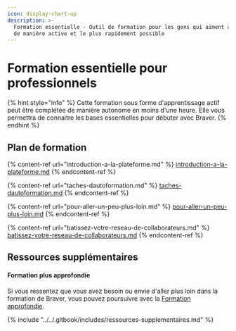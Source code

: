 ```yaml
---
icon: display-chart-up
description: >-
  Formation essentielle - Outil de formation pour les gens qui aiment apprendre
  de manière active et le plus rapidement possible
---
```


# Formation essentielle pour professionnels

{% hint style="info" %}
Cette formation sous forme d'apprentissage actif peut être complétée de manière autonome en moins d'une heure. Elle vous permettra de connaitre les bases essentielles pour débuter avec Braver.
{% endhint %}

## Plan de formation

{% content-ref url="introduction-a-la-plateforme.md" %}
[introduction-a-la-plateforme.md](introduction-a-la-plateforme.md)
{% endcontent-ref %}

{% content-ref url="taches-dautoformation.md" %}
[taches-dautoformation.md](taches-dautoformation.md)
{% endcontent-ref %}

{% content-ref url="pour-aller-un-peu-plus-loin.md" %}
[pour-aller-un-peu-plus-loin.md](pour-aller-un-peu-plus-loin.md)
{% endcontent-ref %}

{% content-ref url="batissez-votre-reseau-de-collaborateurs.md" %}
[batissez-votre-reseau-de-collaborateurs.md](batissez-votre-reseau-de-collaborateurs.md)
{% endcontent-ref %}

## Ressources supplémentaires

#### Formation plus approfondie

Si vous ressentez que vous avez besoin ou envie d'aller plus loin dans la formation de Braver, vous pouvez poursuivre avec la [Formation approfondie](../formation-approfondie/).

{% include "../../.gitbook/includes/ressources-supplementaires.md" %}
